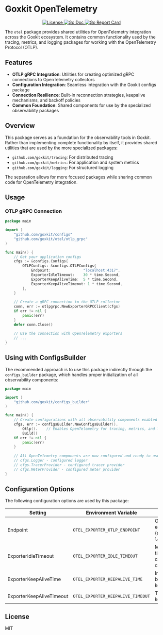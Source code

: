 # Goxkit OpenTelemetry

<p align="center">
  <a href="https://github.com/goxkit/otel/blob/main/LICENSE">
    <img src="https://img.shields.io/badge/License-MIT-blue.svg" alt="License">
  </a>
  <a href="https://pkg.go.dev/github.com/goxkit/otel">
    <img src="https://godoc.org/github.com/goxkit/otel?status.svg" alt="Go Doc">
  </a>
  <a href="https://goreportcard.com/report/github.com/goxkit/otel">
    <img src="https://goreportcard.com/badge/github.com/goxkit/otel" alt="Go Report Card">
  </a>
</p>

The `otel` package provides shared utilities for OpenTelemetry integration across the Goxkit ecosystem. It contains common functionality used by the tracing, metrics, and logging packages for working with the OpenTelemetry Protocol (OTLP).

## Features

- **OTLP gRPC Integration**: Utilities for creating optimized gRPC connections to OpenTelemetry collectors
- **Configuration Integration**: Seamless integration with the Goxkit configs package
- **Connection Resilience**: Built-in reconnection strategies, keepalive mechanisms, and backoff policies
- **Common Foundation**: Shared components for use by the specialized observability packages

## Overview

This package serves as a foundation for the observability tools in Goxkit. Rather than implementing complete functionality by itself, it provides shared utilities that are used by the more specialized packages:

- `github.com/goxkit/tracing`: For distributed tracing
- `github.com/goxkit/metrics`: For application and system metrics
- `github.com/goxkit/logging`: For structured logging

The separation allows for more focused packages while sharing common code for OpenTelemetry integration.

## Usage

### OTLP gRPC Connection

```go
package main

import (
	"github.com/goxkit/configs"
	"github.com/goxkit/otel/otlp_grpc"
)

func main() {
	// Get your application configs
	cfgs := &configs.Configs{
		OTLPConfigs: &configs.OTLPConfigs{
			Endpoint:               "localhost:4317",
			ExporterIdleTimeout:    30 * time.Second,
			ExporterKeepAliveTime:  5 * time.Second,
			ExporterKeepAliveTimeout: 1 * time.Second,
		},
	}
	
	// Create a gRPC connection to the OTLP collector
	conn, err := otlpgrpc.NewExporterGRPCClient(cfgs)
	if err != nil {
		panic(err)
	}
	defer conn.Close()
	
	// Use the connection with OpenTelemetry exporters
	// ...
}
```

## Using with ConfigsBuilder

The recommended approach is to use this package indirectly through the `configs_builder` package, which handles proper initialization of all observability components:

```go
package main

import (
	"github.com/goxkit/configs_builder"
)

func main() {
	// Create configurations with all observability components enabled
	cfgs, err := configsBuilder.NewConfigsBuilder().
		Otlp().    // Enables OpenTelemetry for tracing, metrics, and logging
		Build()
	if err != nil {
		panic(err)
	}
	
	// All OpenTelemetry components are now configured and ready to use
	// cfgs.Logger - configured logger
	// cfgs.TracerProvider - configured tracer provider
	// cfgs.MeterProvider - configured meter provider
}
```

## Configuration Options

The following configuration options are used by this package:

| Setting | Environment Variable | Description |
|---------|---------------------|-------------|
| Endpoint | `OTEL_EXPORTER_OTLP_ENDPOINT` | OTLP collector endpoint (default: `localhost:4317`) |
| ExporterIdleTimeout | `OTEL_EXPORTER_IDLE_TIMEOUT` | Maximum idle time before connection is closed |
| ExporterKeepAliveTime | `OTEL_EXPORTER_KEEPALIVE_TIME` | Interval between keepalive pings |
| ExporterKeepAliveTimeout | `OTEL_EXPORTER_KEEPALIVE_TIMEOUT` | Time to wait for keepalive ack |

## License

MIT